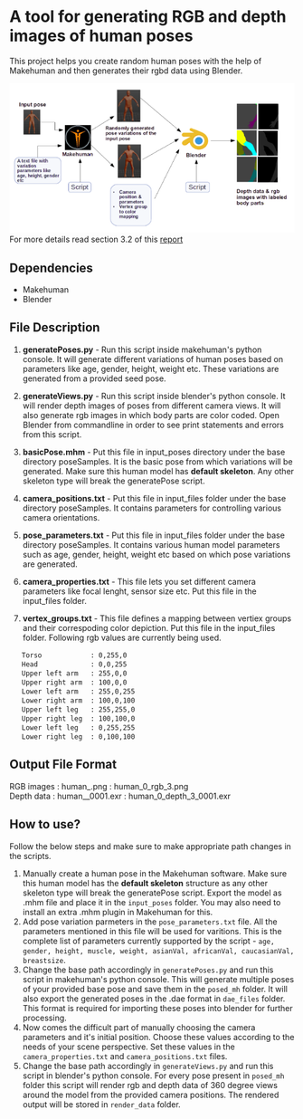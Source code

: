 # A tool for generating RGB and depth images of human poses

This project helps you create random human poses with the help of Makehuman and then generates their rgbd data using Blender.

![](flow.png)  
For more details read section 3.2 of this [report](https://dugarsumit.github.io/files/idp-report.pdf)

## Dependencies
-  Makehuman
-  Blender

## File Description
1) **generatePoses.py** - Run this script inside makehuman's python console. It will generate different variations of human poses based on parameters like age, gender, height, weight etc. These variations are generated from a provided seed pose.

2) **generateViews.py** - Run this script inside blender's python console. It will render depth images of poses from different camera views. It will also generate rgb images in which body parts are color coded. Open Blender from commandline in order to see print statements and errors from this script.

3) **basicPose.mhm** - Put this file in input_poses directory under the base directory poseSamples. It is the basic pose
from which variations will be generated. Make sure this human model has **default skeleton**. Any other skeleton type will break the generatePose script.

4) **camera_positions.txt** - Put this file in input_files folder under the base directory poseSamples. It contains parameters for controlling various camera orientations.

5) **pose_parameters.txt** - Put this file in input_files folder under the base directory poseSamples. It contains various human model parameters such as age, gender, height, weight etc based on which pose variations are generated.

6) **camera_properties.txt** - This file lets you set different camera parameters like focal lenght, sensor size etc. Put this file in the input_files folder.

7) **vertex_groups.txt** - This file defines a mapping between vertiex groups and their correspoding color depiction. Put this file in the input_files folder. Following rgb values are currently being used.
```
   Torso            : 0,255,0
   Head             : 0,0,255
   Upper left arm   : 255,0,0
   Upper right arm  : 100,0,0
   Lower left arm   : 255,0,255
   Lower right arm  : 100,0,100
   Upper left leg   : 255,255,0
   Upper right leg  : 100,100,0
   Lower left leg   : 0,255,255
   Lower right leg  : 0,100,100
```
## Output File Format 
RGB images : human_<pose variation number>_<image type>_<camera view number>.png        : human_0_rgb_3.png  
Depth data : human_<pose variation number>_<image type>_<camera view number>_0001.exr   : human_0_depth_3_0001.exr

## How to use?
Follow the below steps and make sure to make appropriate path changes in the scripts.
1. Manually create a human pose in the Makehuman software. Make sure this human model has the **default skeleton** structure as any other skeleton type will break the generatePose script. Export the model as .mhm file and place it in the `input_poses` folder. You may also need to install an extra .mhm plugin in Makehuman for this.
2. Add pose variation parmeters in the `pose_parameters.txt` file. All the parameters mentioned in this file will be used for varitions. This is the complete list of parameters currently supported by the script - `age, gender, height, muscle, weight, asianVal, africanVal, caucasianVal, breastsize`.
3. Change the base path accordingly in `generatePoses.py` and run this script in makehuman's python console. This will generate multiple poses of your provided base pose and save them in the `posed_mh` folder. It will also export the generated poses in the .dae format in `dae_files` folder. This format is required for importing these poses into blender for further processing.
4. Now comes the difficult part of manually choosing the camera parameters and it's initial position. Choose these values according to the needs of your scene perspective. Set these values in the `camera_properties.txt` and `camera_positions.txt` files.
5. Change the base path accordingly in `generateViews.py` and run this script in blender's python console. For every pose present in `posed_mh` folder this script will render rgb and depth data of 360 degree views around the model from the provided camera positions. The rendered output will be stored in `render_data` folder. 

